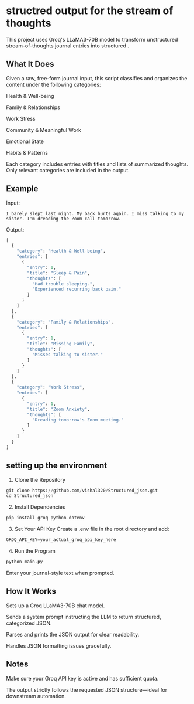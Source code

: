 # structred output for the stream of thoughts
This project uses Groq's LLaMA3-70B model to transform unstructured stream-of-thoughts journal entries into structured .

## What It Does
Given a raw, free-form journal input, this script classifies and organizes the content under the following categories:

Health & Well-being

Family & Relationships

Work Stress

Community & Meaningful Work

Emotional State

Habits & Patterns

Each category includes entries with titles and lists of summarized thoughts. Only relevant categories are included in the output.

## Example
Input:

```vbnet
I barely slept last night. My back hurts again. I miss talking to my sister. I'm dreading the Zoom call tomorrow.
```
Output:
```python
[
  {
    "category": "Health & Well-being",
    "entries": [
      {
        "entry": 1,
        "title": "Sleep & Pain",
        "thoughts": [
          "Had trouble sleeping.",
          "Experienced recurring back pain."
        ]
      }
    ]
  },
  {
    "category": "Family & Relationships",
    "entries": [
      {
        "entry": 1,
        "title": "Missing Family",
        "thoughts": [
          "Misses talking to sister."
        ]
      }
    ]
  },
  {
    "category": "Work Stress",
    "entries": [
      {
        "entry": 1,
        "title": "Zoom Anxiety",
        "thoughts": [
          "Dreading tomorrow's Zoom meeting."
        ]
      }
    ]
  }
]
```
## setting up the environment 
1. Clone the Repository
```python
git clone https://github.com/vishal320/Structured_json.git
cd Structured_json
```
2. Install Dependencies
```python
pip install groq python-dotenv
```
3. Set Your API Key
Create a .env file in the root directory and add:
```python
GROQ_API_KEY=your_actual_groq_api_key_here
```
4. Run the Program
```python
python main.py
```
Enter your journal-style text when prompted.

## How It Works
Sets up a Groq LLaMA3-70B chat model.

Sends a system prompt instructing the LLM to return structured, categorized JSON.

Parses and prints the JSON output for clear readability.

Handles JSON formatting issues gracefully.

## Notes
Make sure your Groq API key is active and has sufficient quota.

The output strictly follows the requested JSON structure—ideal for downstream automation.

